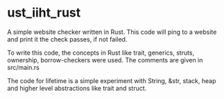 # ust_iiht_rust

A simple website checker written in Rust.
This code will ping to a website and print it the
check passes, if not failed. 

To write this code, the concepts in Rust like trait, generics,
struts, ownership, borrow-checkers were used. The comments are given
in src/main.rs


The code for lifetime is a simple experiment with String, &str, stack, 
heap and higher level abstractions like trait and struct.